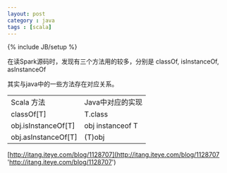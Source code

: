 ```yaml
---
layout: post
category : java 
tags : [scala]
---
```

{% include JB/setup %}


在读Spark源码时，发现有三个方法用的较多，分别是 classOf, isInstanceOf, asInstanceOf

其实与java中的一些方法存在对应关系。

<table class="table table-striped table-bordered">
<tr><td>Scala 方法</td><td>Java中对应的实现</td></tr>
<tr><td>classOf[T]</td><td>T.class</td></tr>
<tr><td>obj.isInstanceOf[T]</td><td>obj instanceof T</td></tr>
<tr><td>obj.asInstanceOf[T]</td><td>(T)obj</td></tr>
</table>

[http://itang.iteye.com/blog/1128707](http://itang.iteye.com/blog/1128707 'http://itang.iteye.com/blog/1128707')
